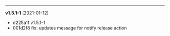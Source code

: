 
-------------------
 **v1.5.1-1**  (2021-01-12) 

* d225a1f v1.5.1-1
* 001d2f8 fix: updates message for notify release action
